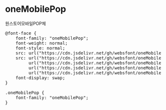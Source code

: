 # oneMobilePop
원스토어모바일POP체

<pre>
@font-face {
    font-family: "oneMobilePop";
    font-weight: normal;
    font-style: normal;
    src: url("https://cdn.jsdelivr.net/gh/websfont/oneMobilePop/oneMobilePop.eot");
    src: url("https://cdn.jsdelivr.net/gh/websfont/oneMobilePop/oneMobilePop.eot?#iefix") format("embedded-opentype"),
         url("https://cdn.jsdelivr.net/gh/websfont/oneMobilePop/oneMobilePop.woff2") format("woff2"),
         url("https://cdn.jsdelivr.net/gh/websfont/oneMobilePop/oneMobilePop.woff") format("woff"),
         url("https://cdn.jsdelivr.net/gh/websfont/oneMobilePop/oneMobilePop.ttf") format("truetype");
    font-display: swap;
} 

.oneMobilePop {
    font-family: "oneMobilePop";
}
</pre>

